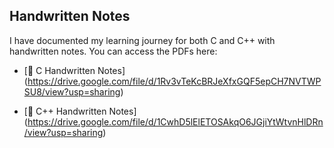 ## Handwritten Notes

I have documented my learning journey for both C and C++ with handwritten notes. You can access the PDFs here:

- [📄 C Handwritten Notes] (https://drive.google.com/file/d/1Rv3vTeKcBRJeXfxGQF5epCH7NVTWPSU8/view?usp=sharing)   

- [📄 C++ Handwritten Notes] (https://drive.google.com/file/d/1CwhD5lElETOSAkqO6JGjiYtWtvnHlDRn/view?usp=sharing)
